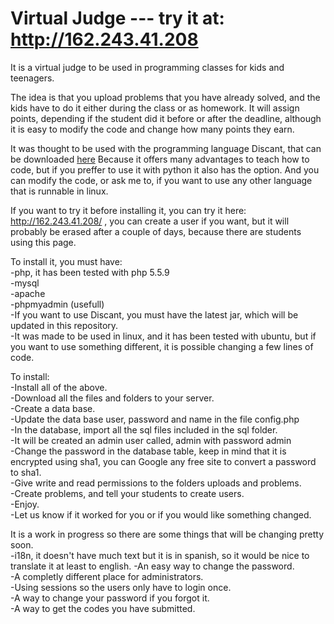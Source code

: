 Virtual Judge --- try it at: http://162.243.41.208
=============

It is  a virtual judge to be used in programming classes for kids and teenagers.

The idea is that you upload problems that you have already solved, and the kids have to do it either during the class or as homework. It will assign points, depending if the student did it before or after the deadline, although it is easy to modify the code and change how many points they earn.

It was thought to be used with the programming language Discant, that can be downloaded <a href ="dserrano3.github.io/Discant">here</a> Because it offers many advantages to teach how to code, but if you preffer to use it with python it also has the option. And you can modify the code, or ask me to, if you want to use any other language that is runnable in linux.

If you want to try it before installing it, you can try it here: http://162.243.41.208/ , you can create a user if you want, but it will probably be erased after a couple of days, because there are students using this page.

To install it, you must have:<br>
-php, it has been tested with php 5.5.9<br>
-mysql<br>
-apache<br>
-phpmyadmin (usefull)<br>
-If you want to use Discant, you must have the latest jar, which will be updated in this repository.<br>
-It was made to be used in linux, and it has been tested with ubuntu, but if you want to use something different, it is possible changing a few lines of code.<br>

To install:<br>
-Install all of the above.<br>
-Download all the files and folders to your server.<br>
-Create a data base.<br>
-Update the data base user, password and name in the file config.php<br>
-In the database, import all the sql files included in the sql folder.<br>
-It will be created an admin user called, admin with password admin<br>
-Change the password in the database table, keep in mind that it is encrypted using sha1, you can Google any free site to convert a password to sha1.<br>
-Give write and read permissions to the folders uploads and problems.<br>
-Create problems, and tell your students to create users.<br>
-Enjoy.<br>
-Let us know if it worked for you or if you would like something changed.<br>


It is a work in progress so there are some things that will be changing pretty soon.<br>
-i18n, it doesn't have much text but it is in spanish, so it would be nice to translate it at least to english.
-An easy way to change the password.<br>
-A completly different place for administrators.<br>
-Using sessions so the users only have to login once.<br>
-A way to change your password if you forgot it.<br>
-A way to get the codes you have submitted.<br>
